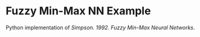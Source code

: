# Fuzzy Min-Max NN Example

Python implementation of *Simpson. 1992. Fuzzy Min-Max Neural Networks*.
